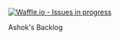 [![Waffle.io - Issues in progress](https://badge.waffle.io/ashokdarsh/HomeWork_Backlog.png?label=in%20progress&title=In%20Progress)](http://waffle.io/ashokdarsh/HomeWork_Backlog)

Ashok's Backlog
